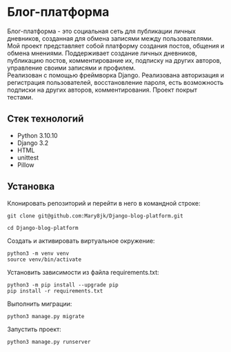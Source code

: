 # Блог-платформа #

Блог-платформа - это социальная сеть для публикации личных дневников, созданная для обмена записями между пользователями. <br>
Мой проект представляет собой платформу создания постов, общения и обмена мнениями. Поддерживает создание личных дневников, публикацию постов, комментирование их, подписку на других авторов, управление своими записями и профилем. <br>
Реализован с помощью фреймворка Django. Реализована авторизация и регистрация пользователей, восстановление пароля, есть возможность подписки на других авторов, комментирования. Проект покрыт тестами.


## Стек технологий ##
+ Python 3.10.10
+ Django 3.2
+ HTML
+ unittest
+ Pillow

## Установка
Клонировать репозиторий и перейти в него в командной строке:
```
git clone git@github.com:Mary8jk/Django-blog-platform.git
```

```
cd Django-blog-platform
```

Cоздать и активировать виртуальное окружение:

```
python3 -m venv venv
source venv/bin/activate
```

Установить зависимости из файла requirements.txt:

```
python3 -m pip install --upgrade pip
pip install -r requirements.txt
```

Выполнить миграции:

```
python3 manage.py migrate
```

Запустить проект:

```
python3 manage.py runserver
```
